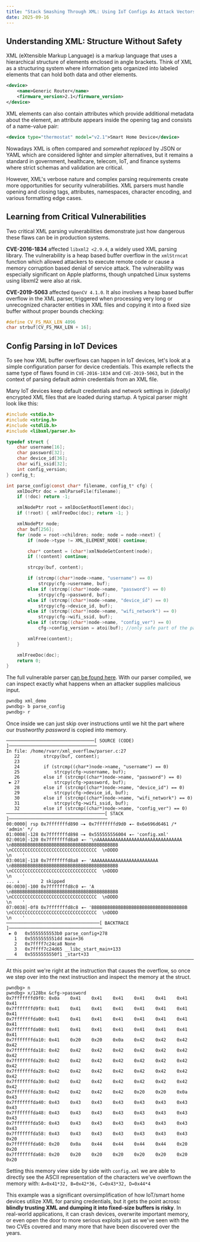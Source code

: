 ```yaml
---
title: "Stack Smashing Through XML: Using IoT Configs As Attack Vectors"
date: 2025-09-16
---
```


## Understanding XML: Structure Without Safety

XML (eXtensible Markup Language) is a markup language that uses a hierarchical structure of elements enclosed in angle brackets.
Think of XML as a structuring system where information gets organized into labeled elements that can hold both data and other elements.

```xml
<device>
	<name>Generic Router</name>
	<firmware_version>2.1</firmware_version>
</device>
```
XML elements can also contain attributes which provide additional metadata about the element, an attribute appears inside the opening tag and consists of a name-value pair:

```xml
<device type="thermostat" model="v2.1">Smart Home Device</device>
```

Nowadays XML is often compared and *somewhat replaced* by JSON or YAML which are considered lighter and simpler alternatives, but it remains a standard in government, healthcare, telecom, IoT, and finance systems where strict schemas and validation are critical.

However, XML's verbose nature and complex parsing requirements create more opportunities for security vulnerabilities. XML parsers must handle opening and closing tags, attributes, namespaces, character encoding, and various formatting edge cases.

## Learning from Critical Vulnerabilities

Two critical XML parsing vulnerabilities demonstrate just how dangerous these flaws can be in production systems.

**CVE-2016-1834** affected `libxml2 <2.9.4`, a widely used XML parsing library. The vulnerability is a heap based buffer overflow in the `xmlStrncat` function which allowed attackers to execute remote code or cause a memory corruption based denial of service attack. The vulnerability was especially significant on Apple platforms, though unpatched Linux systems using libxml2 were also at risk.

**CVE-2019-5063** affected `OpenCV 4.1.0`. It also involves a heap based buffer overflow in the XML parser, triggered when processing very long or unrecognized character entities in XML files and copying it into a fixed size buffer without proper bounds checking:
```c
#define CV_FS_MAX_LEN 4096
char strbuf[CV_FS_MAX_LEN + 16];
```

## Config Parsing in IoT Devices
To see how XML buffer overflows can happen in IoT devices, let's look at a simple configuration parser for device credentials. This example reflects the same type of flaws found in `CVE-2016-1834` and `CVE-2019-5063`, but in the context of parsing default admin credentials from an XML file.

Many IoT devices keep default credentials and network settings in *(ideally)* encrypted XML files that are loaded during startup. A typical parser might look like this:

```c
#include <stdio.h>
#include <string.h>
#include <stdlib.h>
#include <libxml/parser.h>

typedef struct {
    char username[16];
    char password[32];
    char device_id[36];
    char wifi_ssid[32];
    int config_version;
} config_t;

int parse_config(const char* filename, config_t* cfg) {
    xmlDocPtr doc = xmlParseFile(filename);
    if (!doc) return -1;

    xmlNodePtr root = xmlDocGetRootElement(doc);
    if (!root) { xmlFreeDoc(doc); return -1; }

    xmlNodePtr node;
    char buf[256];
    for (node = root->children; node; node = node->next) {
        if (node->type != XML_ELEMENT_NODE) continue;

        char* content = (char*)xmlNodeGetContent(node);
        if (!content) continue;

        strcpy(buf, content);

        if (strcmp((char*)node->name, "username") == 0)
            strcpy(cfg->username, buf);
        else if (strcmp((char*)node->name, "password") == 0)
            strcpy(cfg->password, buf);
        else if (strcmp((char*)node->name, "device_id") == 0)
            strcpy(cfg->device_id, buf);
        else if (strcmp((char*)node->name, "wifi_network") == 0)
            strcpy(cfg->wifi_ssid, buf);
        else if (strcmp((char*)node->name, "config_ver") == 0)
            cfg->config_version = atoi(buf); //only safe part of the parser

        xmlFree(content);
    }

    xmlFreeDoc(doc);
    return 0;
}
```

The full vulnerable parser [can be found here](https://github.com/ran-var/xml_overflow).
With our parser compiled, we can inspect exactly what happens when an attacker supplies malicious input.
```sh
pwndbg xml_demo
pwndbg> b parse_config
pwndbg> r
```

Once inside we can just skip over instructions until we hit the part where our *trustworthy password* is copied into memory.

```
─────────────────────────────────[ SOURCE (CODE) ]─────────────────────────────────
In file: /home/rvarr/xml_overflow/parser.c:27
   22         strcpy(buf, content);
   23 
   24         if (strcmp((char*)node->name, "username") == 0)
   25             strcpy(cfg->username, buf);
   26         else if (strcmp((char*)node->name, "password") == 0)
 ► 27             strcpy(cfg->password, buf);
   28         else if (strcmp((char*)node->name, "device_id") == 0)
   29             strcpy(cfg->device_id, buf);
   30         else if (strcmp((char*)node->name, "wifi_network") == 0)
   31             strcpy(cfg->wifi_ssid, buf);
   32         else if (strcmp((char*)node->name, "config_ver") == 0)
─────────────────────────────────────[ STACK ]─────────────────────────────────────
00:0000│ rsp 0x7fffffffd890 —▸ 0x7fffffffd9d0 ◂— 0x6e696d6461 /* 'admin' */
01:0008│-128 0x7fffffffd898 —▸ 0x555555556004 ◂— 'config.xml'
02:0010│-120 0x7fffffffd8a0 ◂— '\nAAAAAAAAAAAAAAAAAAAAAAAAAAAAAAAA  \nBBBBBBBBBBBBBBBBBBBBBBBBBBBBBBBBBBBBBBBB  \nCCCCCCCCCCCCCCCCCCCCCCCCCCCCCCCC  \nDDDD                              \n    '
03:0018│-118 0x7fffffffd8a8 ◂— 'AAAAAAAAAAAAAAAAAAAAAAAAA  \nBBBBBBBBBBBBBBBBBBBBBBBBBBBBBBBBBBBBBBBB  \nCCCCCCCCCCCCCCCCCCCCCCCCCCCCCCCC  \nDDDD                              \n    '
... ↓        2 skipped
06:0030│-100 0x7fffffffd8c0 ◂— 'A  \nBBBBBBBBBBBBBBBBBBBBBBBBBBBBBBBBBBBBBBBB  \nCCCCCCCCCCCCCCCCCCCCCCCCCCCCCCCC  \nDDDD                              \n    '
07:0038│-0f8 0x7fffffffd8c8 ◂— 'BBBBBBBBBBBBBBBBBBBBBBBBBBBBBBBBBBBB  \nCCCCCCCCCCCCCCCCCCCCCCCCCCCCCCCC  \nDDDD                              \n    '
───────────────────────────────────[ BACKTRACE ]───────────────────────────────────
 ► 0   0x5555555553b0 parse_config+278
   1   0x5555555551dd main+36
   2   0x7ffff7c24ca8 None
   3   0x7ffff7c24d65 __libc_start_main+133
   4   0x5555555550f1 _start+33
───────────────────────────────────────────────────────────────────────────────────
```

At this point we're right at the instruction that causes the overflow, so once we step over into the next instruction and inspect the memory at the struct.

```
pwndbg> n
pwndbg> x/128bx &cfg->password
0x7fffffffd9f0:	0x0a	0x41	0x41	0x41	0x41	0x41	0x41	0x41
0x7fffffffd9f8:	0x41	0x41	0x41	0x41	0x41	0x41	0x41	0x41
0x7fffffffda00:	0x41	0x41	0x41	0x41	0x41	0x41	0x41	0x41
0x7fffffffda08:	0x41	0x41	0x41	0x41	0x41	0x41	0x41	0x41
0x7fffffffda10:	0x41	0x20	0x20	0x0a	0x42	0x42	0x42	0x42
0x7fffffffda18:	0x42	0x42	0x42	0x42	0x42	0x42	0x42	0x42
0x7fffffffda20:	0x42	0x42	0x42	0x42	0x42	0x42	0x42	0x42
0x7fffffffda28:	0x42	0x42	0x42	0x42	0x42	0x42	0x42	0x42
0x7fffffffda30:	0x42	0x42	0x42	0x42	0x42	0x42	0x42	0x42
0x7fffffffda38:	0x42	0x42	0x42	0x42	0x20	0x20	0x0a	0x43
0x7fffffffda40:	0x43	0x43	0x43	0x43	0x43	0x43	0x43	0x43
0x7fffffffda48:	0x43	0x43	0x43	0x43	0x43	0x43	0x43	0x43
0x7fffffffda50:	0x43	0x43	0x43	0x43	0x43	0x43	0x43	0x43
0x7fffffffda58:	0x43	0x43	0x43	0x43	0x43	0x43	0x43	0x20
0x7fffffffda60:	0x20	0x0a	0x44	0x44	0x44	0x44	0x20	0x20
0x7fffffffda68:	0x20	0x20	0x20	0x20	0x20	0x20	0x20	0x20
```

Setting this memory view side by side with `config.xml` we are able to directly see the ASCII representation of the characters we've overflown the memory with:
`A=0x41*32, B=0x42*36, C=0x43*32, D=0x44*4 `

This example was a significant oversimplification of how IoT/smart home devices utilize XML for parsing credentials, but it gets the point across: **blindly trusting XML and dumping it into fixed-size buffers is risky**. 
In real-world applications, it can crash devices, overwrite important memory, or even open the door to more serious exploits just as we've seen with the two CVEs covered and many more that have been discovered over the years.
